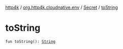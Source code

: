 [http4k](../../index.md) / [org.http4k.cloudnative.env](../index.md) / [Secret](index.md) / [toString](./to-string.md)

# toString

`fun toString(): `[`String`](https://kotlinlang.org/api/latest/jvm/stdlib/kotlin/-string/index.html)